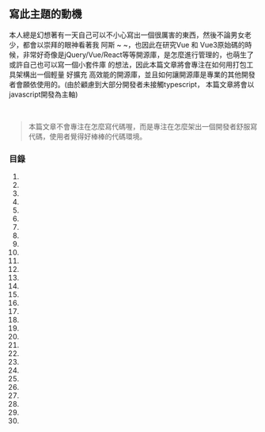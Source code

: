 ## 寫此主題的動機
本人總是幻想著有一天自己可以不小心寫出一個很厲害的東西，然後不論男女老少，都會以崇拜的眼神看著我    阿斯 ~ ~，也因此在研究Vue 和 Vue3原始碼的時候，非常好奇像是jQuery/Vue/React等等開源庫，是怎麼進行管理的，也萌生了或許自己也可以寫一個小套件庫
的想法，因此本篇文章將會專注在如何用打包工具架構出一個輕量 好擴充 高效能的開源庫，並且如何讓開源庫是專業的其他開發者會願依使用的。(由於顧慮到大部分開發者未接觸typescript，
本篇文章將會以javascript開發為主軸)

</br>

> 本篇文章不會專注在怎麼寫代碼喔，而是專注在怎麼架出一個開發者舒服寫代碼，使用者覺得好棒棒的代碼環境。

### 目錄
1.
2.
3.
4.
5.
6.
7.
8.
9.
10. 
11.
12.
13.
14.
15.
16.
17.
18.
19.
20.
21.
22.
23.
24.
25.
26.
27.
28.
29.
30.
